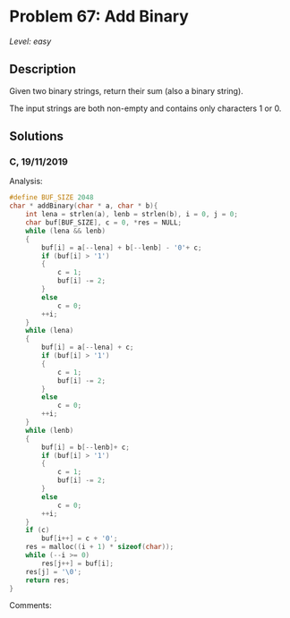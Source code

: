 # Problem 67: Add Binary
*Level: easy*
## Description
Given two binary strings, return their sum (also a binary string).

The input strings are both non-empty and contains only characters 1 or 0.
## Solutions
### C, 19/11/2019
Analysis:
```c
#define BUF_SIZE 2048
char * addBinary(char * a, char * b){
    int lena = strlen(a), lenb = strlen(b), i = 0, j = 0;
    char buf[BUF_SIZE], c = 0, *res = NULL;
    while (lena && lenb)
    {
        buf[i] = a[--lena] + b[--lenb] - '0'+ c;
        if (buf[i] > '1')
        {
            c = 1;
            buf[i] -= 2;
        }
        else
            c = 0;
        ++i;
    }
    while (lena)
    {
        buf[i] = a[--lena] + c;
        if (buf[i] > '1')
        {
            c = 1;
            buf[i] -= 2;
        }
        else
            c = 0;
        ++i;
    }
    while (lenb)
    {
        buf[i] = b[--lenb]+ c;
        if (buf[i] > '1')
        {
            c = 1;
            buf[i] -= 2;
        }
        else
            c = 0;
        ++i;
    }
    if (c)
        buf[i++] = c + '0';
    res = malloc((i + 1) * sizeof(char));
    while (--i >= 0)
        res[j++] = buf[i];
    res[j] = '\0';
    return res;
}
```
Comments: